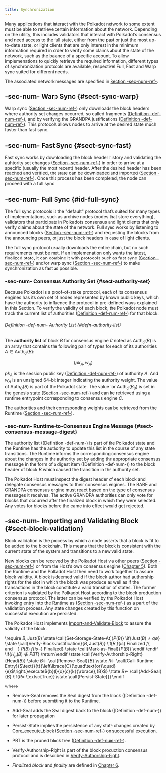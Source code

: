 ```yaml
---
title: Synchronization
---
```


Many applications that interact with the Polkadot network to some extent must be able to retrieve certain information about the network. Depending on the utility, this includes validators that interact with Polkadot’s consensus and need access to the full state, either from the past or just the most up-to-date state, or light clients that are only interest in the minimum information required in order to verify some claims about the state of the network, such as the balance of a specific account. To allow implemenations to quickly retrieve the required information, different types of synchronization protocols are available, respectivel Full, Fast and Warp sync suited for different needs.

The associated network messages are specified in [Section -sec-num-ref-](chap-networking#sect-network-messages).

## -sec-num- Warp Sync {#sect-sync-warp}

Warp sync ([Section -sec-num-ref-](chap-networking#sect-msg-warp-sync)) only downloads the block headers where authority set changes occurred, so called fragments ([Definition -def-num-ref-](chap-networking#defn-warp-sync-proof)), and by verifying the GRANDPA justifications ([Definition -def-num-ref-](chap-networking#defn-grandpa-justifications-compact)). This protocols allows nodes to arrive at the desired state much faster than fast sync.

## -sec-num- Fast Sync {#sect-sync-fast}

Fast sync works by downloading the block header history and validating the auhtority set changes ([Section -sec-num-ref-](chap-sync#sect-authority-set)) in order to arrive at a specific (usually the most recent) header. After the desired header has been reached and verified, the state can be downloaded and imported ([Section -sec-num-ref-](chap-networking#sect-msg-state-request)). Once this process has been completed, the node can proceed with a full sync.

## -sec-num- Full Sync {#id-full-sync}

The full sync protocols is the "default" protocol that’s suited for many types of implementations, such as archive nodes (nodes that store everything), validators that participate in Polkadots consensus and light clients that only verify claims about the state of the network. Full sync works by listening to announced blocks ([Section -sec-num-ref-](chap-networking#sect-msg-block-announce)) and requesting the blocks from the announcing peers, or just the block headers in case of light clients.

The full sync protocol usually downloads the entire chain, but no such requirements must be met. If an implemenation only wants the latest, finalized state, it can combine it with protocols such as fast sync ([Section -sec-num-ref-](chap-sync#sect-sync-fast)) and/or warp sync ([Section -sec-num-ref-](chap-sync#sect-sync-warp)) to make synchronization as fast as possible.

### -sec-num- Consensus Authority Set {#sect-authority-set}

Because Polkadot is a proof-of-stake protocol, each of its consensus engines has its own set of nodes represented by known public keys, which have the authority to influence the protocol in pre-defined ways explained in this Section. To verify the validity of each block, the Polkadot node must track the current list of authorities ([Definition -def-num-ref-](chap-sync#defn-authority-list)) for that block.

###### Definition -def-num- Authority List {#defn-authority-list}

The **authority list** of block ${B}$ for consensus engine ${C}$ noted as $\text{Auth}_{{C}}{\left({B}\right)}$ is an array that contains the following pair of types for each of its authorities ${A}\in\text{Auth}_{{C}}{\left({B}\right)}$:

$$
{\left({p}{k}_{{A}},{w}_{{A}}\right)}
$$

${p}{k}_{{A}}$ is the session public key ([Definition -def-num-ref-](id-cryptography-encoding#defn-session-key)) of authority ${A}$. And ${w}_{{A}}$ is an unsigned 64-bit integer indicating the authority weight. The value of $\text{Auth}_{{C}}{\left({B}\right)}$ is part of the Polkadot state. The value for $\text{Auth}_{{C}}{\left({B}_{{0}}\right)}$ is set in the genesis state ([Section -sec-num-ref-](id-cryptography-encoding#chapter-genesis)) and can be retrieved using a runtime entrypoint corresponding to consensus engine ${C}$.

The authorities and their corresponding weights can be retrieved from the Runtime ([Section -sec-num-ref-](chap-runtime-api#sect-rte-grandpa-auth)).

### -sec-num- Runtime-to-Consensus Engine Message {#sect-consensus-message-digest}

The authority list ([Definition -def-num-) is part of the Polkadot state and the Runtime has the authority to update this list in the course of any state transitions. The Runtime informs the corresponding consensus engine about the changes in the authority set by adding the appropriate consensus message in the form of a digest item ([Definition -def-num-)) to the block header of block ${B}$ which caused the transition in the authority set.

The Polkadot Host must inspect the digest header of each block and delegate consensus messages to their consensus engines. The BABE and GRANDPA consensus engine must react based on the type of consensus messages it receives. The active GRANDPA authorities can only vote for blocks that occurred after the finalized block in which they were selected. Any votes for blocks before the came into effect would get rejected.

## -sec-num- Importing and Validating Block {#sect-block-validation}

Block validation is the process by which a node asserts that a block is fit to be added to the blockchain. This means that the block is consistent with the current state of the system and transitions to a new valid state.

New blocks can be received by the Polkadot Host via other peers ([Section -sec-num-ref-](chap-networking#sect-msg-block-request)) or from the Host’s own consensus engine ([Chapter 5](sect-block-production)). Both the Runtime and the Polkadot Host then need to work together to assure block validity. A block is deemed valid if the block author had authorship rights for the slot in which the block was produce as well as if the transactions in the block constitute a valid transition of states. The former criterion is validated by the Polkadot Host according to the block production consensus protocol. The latter can be verified by the Polkadot Host invoking entry into the Runtime as ([Section -sec-num-ref-](chap-runtime-api#sect-rte-core-execute-block)) as a part of the validation process. Any state changes created by this function on successful execution are persisted.

The Polkadot Host implements [Import-and-Validate-Block](chap-sync#algo-import-and-validate-block) to assure the validity of the block.

\require ${B},\text{Just}{\left({B}\right)}$ \state \call{Set-Storage-State-At}{${P}{\left({B}\right)}$} \if{$\text{Just}{\left({B}\right)}\ne{q}\emptyset$} \state \call{Verify-Block-Justification}{${B},\text{Just}{\left({B}\right)}$} \if{${B}~\text{}{f}{\left\lbrace{i}{s}\right\rbrace}~\text{Finalized}~\text{}{f}{\left\lbrace{\quad\text{and}\quad}\right\rbrace}~{P}{\left({B}\right)}~\text{}{f}{\left\lbrace{i}{s}\neg\right\rbrace}~\text{Finalized}$} \state \call{Mark-as-Final}{${P}{\left({B}\right)}$} \endif \endif \if{${H}_{{p}}{\left({B}\right)}\notin{P}{B}{T}$} \return \endif \state \call{Verify-Authorship-Right}{$\text{Head}{\left({B}\right)}$} \state ${B}\leftarrow$ \call{Remove-Seal}{${B}$} \state ${R}\leftarrow$ \call{Call-Runtime-Entry}{$\text{}{t}{\left\lbrace{C}{\quad\text{or}\quad}{e}$\right.}execute${b}{l}{o}{c}{k}{\rbrace},{B}$} \state ${B}\leftarrow$ \call{Add-Seal}{${B}$} \if{${R}=$ \textsc{True}} \state \call{Persist-State}{} \endif

where  
- $\text{Remove-Seal}$ removes the Seal digest from the block ([Definition -def-num-)) before submitting it to the Runtime.

- $\text{Add-Seal}$ adds the Seal digest back to the block ([Definition -def-num-)) for later propagation.

- $\text{Persist-State}$ implies the persistence of any state changes created by ${\mathtt{\text{Core_execute_block}}}$ ([Section -sec-num-ref-](chap-runtime-api#sect-rte-core-execute-block)) on successful execution.

- $\text{PBT}$ is the pruned block tree ([Definition -def-num-ref-](chap-state#defn-block-tree)).

- $\text{Verify-Authorship-Right}$ is part of the block production consensus protocol and is described in [Verify-Authorship-Right](sect-block-production#algo-verify-authorship-right).

- *Finalized block* and *finality* are defined in [Chapter 6](sect-finality).
